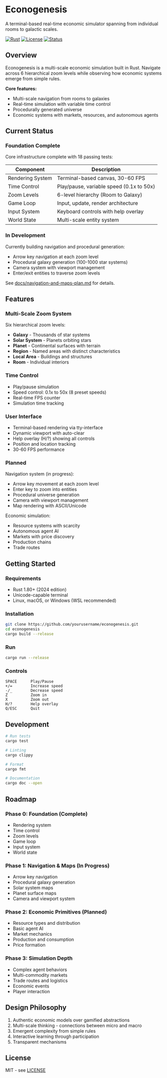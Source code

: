 # Econogenesis

A terminal-based real-time economic simulator spanning from individual rooms to galactic scales.

[![Rust](https://img.shields.io/badge/rust-1.80%2B-orange.svg)](https://www.rust-lang.org)
[![License](https://img.shields.io/badge/license-MIT-blue.svg)](LICENSE)
[![Status](https://img.shields.io/badge/status-in%20development-yellow.svg)]()

## Overview

Econogenesis is a multi-scale economic simulation built in Rust. Navigate across 6 hierarchical zoom levels while observing how economic systems emerge from simple rules.

**Core features:**
- Multi-scale navigation from rooms to galaxies
- Real-time simulation with variable time control
- Procedurally generated universe
- Economic systems with markets, resources, and autonomous agents

## Current Status

### Foundation Complete

Core infrastructure complete with 18 passing tests:

| Component | Description |
|-----------|-------------|
| Rendering System | Terminal-based canvas, 30-60 FPS |
| Time Control | Play/pause, variable speed (0.1x to 50x) |
| Zoom Levels | 6-level hierarchy (Room to Galaxy) |
| Game Loop | Input, update, render architecture |
| Input System | Keyboard controls with help overlay |
| World State | Multi-scale entity system |

### In Development

Currently building navigation and procedural generation:
- Arrow key navigation at each zoom level
- Procedural galaxy generation (100-1000 star systems)
- Camera system with viewport management
- Enter/exit entities to traverse zoom levels

See [docs/navigation-and-maps-plan.md](docs/navigation-and-maps-plan.md) for details.

## Features

### Multi-Scale Zoom System
Six hierarchical zoom levels:
- **Galaxy** - Thousands of star systems
- **Solar System** - Planets orbiting stars
- **Planet** - Continental surfaces with terrain
- **Region** - Named areas with distinct characteristics
- **Local Area** - Buildings and structures
- **Room** - Individual interiors

### Time Control
- Play/pause simulation
- Speed control: 0.1x to 50x (8 preset speeds)
- Real-time FPS counter
- Simulation time tracking

### User Interface
- Terminal-based rendering via tty-interface
- Dynamic viewport with auto-clear
- Help overlay (H/?) showing all controls
- Position and location tracking
- 30-60 FPS performance

### Planned

Navigation system (in progress):
- Arrow key movement at each zoom level
- Enter key to zoom into entities
- Procedural universe generation
- Camera with viewport management
- Map rendering with ASCII/Unicode

Economic simulation:
- Resource systems with scarcity
- Autonomous agent AI
- Markets with price discovery
- Production chains
- Trade routes

## Getting Started

### Requirements

- Rust 1.80+ (2024 edition)
- Unicode-capable terminal
- Linux, macOS, or Windows (WSL recommended)

### Installation

```bash
git clone https://github.com/yourusername/econogenesis.git
cd econogenesis
cargo build --release
```

### Run

```bash
cargo run --release
```

### Controls

```
SPACE      Play/Pause
+/=        Increase speed
-/_        Decrease speed
Z          Zoom in
X          Zoom out
H/?        Help overlay
Q/ESC      Quit
```

## Development

```bash
# Run tests
cargo test

# Linting
cargo clippy

# Format
cargo fmt

# Documentation
cargo doc --open
```

## Roadmap

### Phase 0: Foundation (Complete)
- Rendering system
- Time control
- Zoom levels
- Game loop
- Input system
- World state

### Phase 1: Navigation & Maps (In Progress)
- Arrow key navigation
- Procedural galaxy generation
- Solar system maps
- Planet surface maps
- Camera and viewport system

### Phase 2: Economic Primitives (Planned)
- Resource types and distribution
- Basic agent AI
- Market mechanics
- Production and consumption
- Price formation

### Phase 3: Simulation Depth
- Complex agent behaviors
- Multi-commodity markets
- Trade routes and logistics
- Economic events
- Player interaction

## Design Philosophy

1. Authentic economic models over gamified abstractions
2. Multi-scale thinking - connections between micro and macro
3. Emergent complexity from simple rules
4. Interactive learning through participation
5. Transparent mechanisms

## License

MIT - see [LICENSE](LICENSE)
